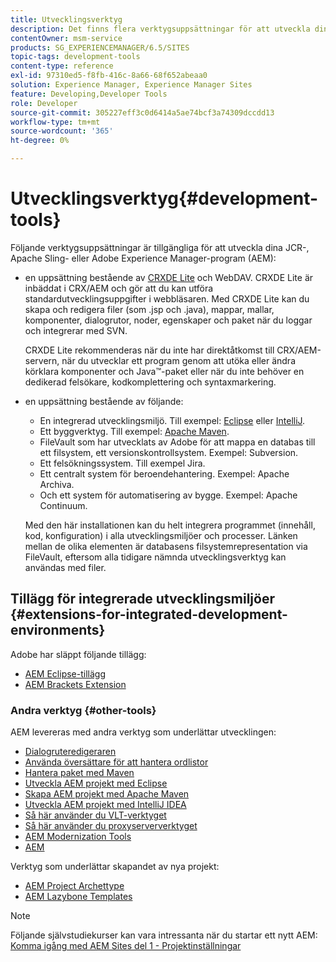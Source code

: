```yaml
---
title: Utvecklingsverktyg
description: Det finns flera verktygsuppsättningar för att utveckla dina JCR-, Apache Sling- eller Adobe Experience Manager-program.
contentOwner: msm-service
products: SG_EXPERIENCEMANAGER/6.5/SITES
topic-tags: development-tools
content-type: reference
exl-id: 97310ed5-f8fb-416c-8a66-68f652abeaa0
solution: Experience Manager, Experience Manager Sites
feature: Developing,Developer Tools
role: Developer
source-git-commit: 305227eff3c0d6414a5ae74bcf3a74309dccdd13
workflow-type: tm+mt
source-wordcount: '365'
ht-degree: 0%

---
```


# Utvecklingsverktyg{#development-tools}

Följande verktygsuppsättningar är tillgängliga för att utveckla dina JCR-, Apache Sling- eller Adobe Experience Manager-program (AEM):

* en uppsättning bestående av [CRXDE Lite](/help/sites-developing/developing-with-crxde-lite.md) och WebDAV. CRXDE Lite är inbäddat i CRX/AEM och gör att du kan utföra standardutvecklingsuppgifter i webbläsaren. Med CRXDE Lite kan du skapa och redigera filer (som .jsp och .java), mappar, mallar, komponenter, dialogrutor, noder, egenskaper och paket när du loggar och integrerar med SVN.

  CRXDE Lite rekommenderas när du inte har direktåtkomst till CRX/AEM-servern, när du utvecklar ett program genom att utöka eller ändra körklara komponenter och Java™-paket eller när du inte behöver en dedikerad felsökare, kodkomplettering och syntaxmarkering.

* en uppsättning bestående av följande:
   * En integrerad utvecklingsmiljö. Till exempel: [Eclipse](/help/sites-developing/howto-projects-eclipse.md) eller [IntelliJ](/help/sites-developing/ht-intellij.md).
   * Ett byggverktyg. Till exempel: [Apache Maven](/help/sites-developing/ht-projects-maven.md).
   * FileVault som har utvecklats av Adobe för att mappa en databas till ett filsystem, ett versionskontrollsystem. Exempel: Subversion.
   * Ett felsökningssystem. Till exempel Jira.
   * Ett centralt system för beroendehantering. Exempel: Apache Archiva.
   * Och ett system för automatisering av bygge. Exempel: Apache Continuum.

  Med den här installationen kan du helt integrera programmet (innehåll, kod, konfiguration) i alla utvecklingsmiljöer och processer. Länken mellan de olika elementen är databasens filsystemrepresentation via FileVault, eftersom alla tidigare nämnda utvecklingsverktyg kan användas med filer.

## Tillägg för integrerade utvecklingsmiljöer {#extensions-for-integrated-development-environments}

Adobe har släppt följande tillägg:

* [AEM Eclipse-tillägg](/help/sites-developing/aem-eclipse.md)
* [AEM Brackets Extension](/help/sites-developing/aem-brackets.md)

### Andra verktyg {#other-tools}

AEM levereras med andra verktyg som underlättar utvecklingen:

* [Dialogruteredigeraren](/help/sites-developing/dialog-editor.md)
* [Använda översättare för att hantera ordlistor](/help/sites-developing/i18n-translator.md)
* [Hantera paket med Maven](/help/sites-developing/vlt-mavenplugin.md)
* [Utveckla AEM projekt med Eclipse](/help/sites-developing/howto-projects-eclipse.md)
* [Skapa AEM projekt med Apache Maven](/help/sites-developing/ht-projects-maven.md)
* [Utveckla AEM projekt med IntelliJ IDEA](/help/sites-developing/ht-intellij.md)
* [Så här använder du VLT-verktyget](/help/sites-developing/ht-vlttool.md)
* [Så här använder du proxyserververktyget](/help/sites-developing/ht-proxy-server.md)
* [AEM Modernization Tools](/help/sites-developing/modernization-tools.md)
* [AEM](/help/sites-developing/aem-repo-tool.md)

Verktyg som underlättar skapandet av nya projekt:

* [AEM Project Archettype](https://github.com/adobe/aem-project-archetype)
* [AEM Lazybone Templates](https://github.com/Adobe-Consulting-Services/lazybones-aem-templates)

>[!NOTE]
>
>Följande självstudiekurser kan vara intressanta när du startar ett nytt AEM:
>[Komma igång med AEM Sites del 1 - Projektinställningar](https://helpx.adobe.com/experience-manager/kt/sites/using/getting-started-wknd-tutorial-develop/part1.html)
